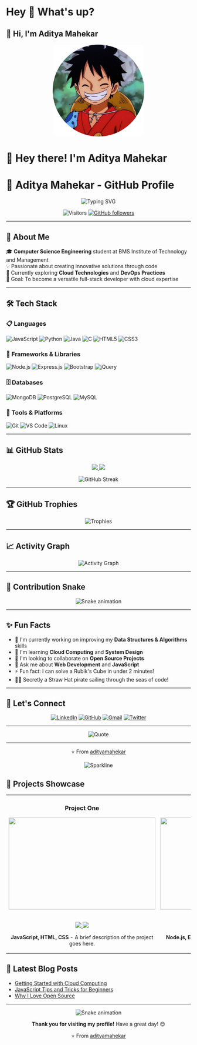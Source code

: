 <h1 align="left">Hey 👋 What's up?</h1>

###

<h2 align="left">👋 Hi, I'm Aditya Mahekar</h2>


<p align="center">
  <img src="./luffy.jpg" alt="Aditya" height="250" style="border-radius: 15px;" />
</p>

# 👋 Hey there! I'm Aditya Mahekar
# 🚀 Aditya Mahekar - GitHub Profile

<p align="center">
  <img src="https://readme-typing-svg.demolab.com?font=Fira+Code&size=30&duration=2800&pause=1000&color=6FCF97&center=true&vCenter=true&width=500&lines=Full-Stack+Developer;Cloud+Enthusiast;Problem+Solver;Creative+Thinker;Tech+Innovator" alt="Typing SVG" />
</p>

<div align="center">
  
  ![Visitors](https://visitor-badge.laobi.icu/badge?page_id=adityamahekar.adityamahekar)
  [![GitHub followers](https://img.shields.io/github/followers/adityamahekar.svg?style=social&label=Follow)](https://github.com/adityamahekar)
  
</div>

---

## 🎯 About Me

🎓 **Computer Science Engineering** student at BMS Institute of Technology and Management  
💡 Passionate about creating innovative solutions through code  
🌱 Currently exploring **Cloud Technologies** and **DevOps Practices**  
🎯 Goal: To become a versatile full-stack developer with cloud expertise  

---

## 🛠️ Tech Stack

### 📋 Languages
![JavaScript](https://img.shields.io/badge/-JavaScript-F7DF1E?style=for-the-badge&logo=javascript&logoColor=black)
![Python](https://img.shields.io/badge/-Python-3776AB?style=for-the-badge&logo=python&logoColor=white)
![Java](https://img.shields.io/badge/-Java-007396?style=for-the-badge&logo=java&logoColor=white)
![C](https://img.shields.io/badge/-C-A8B9CC?style=for-the-badge&logo=c&logoColor=black)
![HTML5](https://img.shields.io/badge/-HTML5-E34F26?style=for-the-badge&logo=html5&logoColor=white)
![CSS3](https://img.shields.io/badge/-CSS3-1572B6?style=for-the-badge&logo=css3&logoColor=white)

### 🧩 Frameworks & Libraries
![Node.js](https://img.shields.io/badge/-Node.js-339933?style=for-the-badge&logo=node.js&logoColor=white)
![Express.js](https://img.shields.io/badge/-Express.js-000000?style=for-the-badge&logo=express&logoColor=white)
![Bootstrap](https://img.shields.io/badge/-Bootstrap-7952B3?style=for-the-badge&logo=bootstrap&logoColor=white)
![jQuery](https://img.shields.io/badge/-jQuery-0769AD?style=for-the-badge&logo=jquery&logoColor=white)

### 🗄️ Databases
![MongoDB](https://img.shields.io/badge/-MongoDB-47A248?style=for-the-badge&logo=mongodb&logoColor=white)
![PostgreSQL](https://img.shields.io/badge/-PostgreSQL-336791?style=for-the-badge&logo=postgresql&logoColor=white)
![MySQL](https://img.shields.io/badge/-MySQL-4479A1?style=for-the-badge&logo=mysql&logoColor=white)

### 🔧 Tools & Platforms
![Git](https://img.shields.io/badge/-Git-F05032?style=for-the-badge&logo=git&logoColor=white)
![VS Code](https://img.shields.io/badge/-VS%20Code-007ACC?style=for-the-badge&logo=visual-studio-code&logoColor=white)
![Linux](https://img.shields.io/badge/-Linux-FCC624?style=for-the-badge&logo=linux&logoColor=black)

---

## 📊 GitHub Stats

<div align="center">
  
  <a href="https://github.com/adityamahekar">
    <img height="180em" src="https://github-readme-stats.vercel.app/api?username=adityamahekar&show_icons=true&theme=tokyonight&include_all_commits=true&count_private=true&hide_border=true" />
    <img height="180em" src="https://github-readme-stats.vercel.app/api/top-langs/?username=adityamahekar&layout=compact&theme=tokyonight&hide_border=true&langs_count=8" />
  </a>
  
  ![GitHub Streak](https://streak-stats.demolab.com?user=adityamahekar&theme=tokyonight&hide_border=true&date_format=M%20j%5B%2C%20Y%5D)
  
</div>

---

## 🏆 GitHub Trophies

<div align="center">
  
  ![Trophies](https://github-profile-trophy.vercel.app/?username=adityamahekar&theme=tokyonight&no-frame=true&row=2&column=4&margin-w=15&margin-h=15)
  
</div>

---

## 📈 Activity Graph

<div align="center">
  
  ![Activity Graph](https://github-readme-activity-graph.vercel.app/graph?username=adityamahekar&theme=react-dark&bg_color=1a1b27&hide_border=true&area=true&custom_title=My%20Contribution%20Graph)
  
</div>

---

## 🐍 Contribution Snake

<div align="center">
  
  ![Snake animation](https://github.com/adityamahekar/adityamahekar/blob/output/github-contribution-grid-snake-dark.svg)
  
</div>

---

## ✨ Fun Facts

- 🔭 I'm currently working on improving my **Data Structures & Algorithms** skills
- 🌱 I'm learning **Cloud Computing** and **System Design**
- 👯 I'm looking to collaborate on **Open Source Projects**
- 💬 Ask me about **Web Development** and **JavaScript**
- ⚡ Fun fact: I can solve a Rubik's Cube in under 2 minutes!
- 🏴‍☠️ Secretly a Straw Hat pirate sailing through the seas of code!

---

## 🤝 Let's Connect

<div align="center">
  
  [![LinkedIn](https://img.shields.io/badge/-LinkedIn-0A66C2?style=for-the-badge&logo=linkedin&logoColor=white)](https://www.linkedin.com/in/aditya-mahekar)
  [![GitHub](https://img.shields.io/badge/-GitHub-181717?style=for-the-badge&logo=github&logoColor=white)](https://github.com/adityamahekar)
  [![Gmail](https://img.shields.io/badge/-Gmail-EA4335?style=for-the-badge&logo=gmail&logoColor=white)](mailto:adityamahekar@gmail.com)
  [![Twitter](https://img.shields.io/badge/-Twitter-1DA1F2?style=for-the-badge&logo=twitter&logoColor=white)](https://twitter.com/adityamahekar)
  
</div>

---

<div align="center">
  
  ![Quote](https://quotes-github-readme.vercel.app/api?type=horizontal&theme=tokyonight)
  
</div>

---

<div align="center">
  
  ⭐️ From [adityamahekar](https://github.com/adityamahekar)
  
</div>

<!-- Markdown-specific animations and styling -->
<div align="center">
  
  ![Sparkline](https://stars.medv.io/adityamahekar/adityamahekar.svg)
  
</div>

## 🎨 Projects Showcase

<table>
  <tr>
    <td width="50%">
      <h3 align="center">Project One</h3>
      <div align="center">
        <a href="#" target="_blank">
          <img src="https://via.placeholder.com/400x250/1a1b27/6FCF97?text=Cool+Project" width="400" height="250">
        </a>
        <br>
        <br>
        <p>
          <a href="#" target="_blank">
            <img src="https://img.shields.io/badge/Repo-Link-black?style=for-the-badge&logo=github">
          </a>
          <a href="#" target="_blank">
            <img src="https://img.shields.io/badge/Live-Demo-green?style=for-the-badge&color=6FCF97">
          </a>
        </p>
        <p><strong>JavaScript, HTML, CSS</strong> - A brief description of the project goes here.</p>
      </div>
    </td>
    <td width="50%">
      <h3 align="center">Project Two</h3>
      <div align="center">
        <a href="#" target="_blank">
          <img src="https://via.placeholder.com/400x250/1a1b27/56CCF2?text=Awesome+App" width="400" height="250">
        </a>
        <br>
        <br>
        <p>
          <a href="#" target="_blank">
            <img src="https://img.shields.io/badge/Repo-Link-black?style=for-the-badge&logo=github">
          </a>
          <a href="#" target="_blank">
            <img src="https://img.shields.io/badge/Live-Demo-green?style=for-the-badge&color=6FCF97">
          </a>
        </p>
        <p><strong>Node.js, Express, MongoDB</strong> - A brief description of the project goes here.</p>
      </div>
    </td>
  </tr>
</table>

## 📜 Latest Blog Posts

<!-- BLOG-POST-LIST:START -->
- [Getting Started with Cloud Computing](https://dev.to/adityamahekar/getting-started-with-cloud-computing-123)
- [JavaScript Tips and Tricks for Beginners](https://dev.to/adityamahekar/javascript-tips-and-tricks-for-beginners-123)
- [Why I Love Open Source](https://dev.to/adityamahekar/why-i-love-open-source-123)
<!-- BLOG-POST-LIST:END -->

---

<p align="center">
  <img src="https://github.com/adityamahekar/adityamahekar/raw/output/snake.svg" alt="Snake animation" />
</p>

<div align="center">
  
  **Thank you for visiting my profile!** Have a great day! 😊
  
</div>

<div align="center">
  
  ⭐️ From [adityamahekar](https://github.com/adityamahekar)
  
</div>
